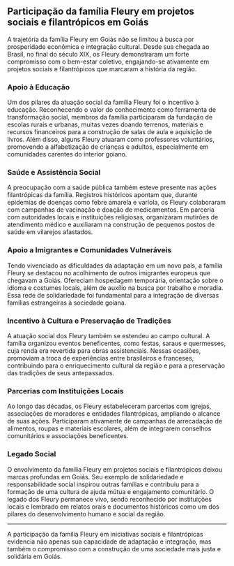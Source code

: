 ## Participação da família Fleury em projetos sociais e filantrópicos em Goiás

A trajetória da família Fleury em Goiás não se limitou à busca por prosperidade econômica e integração cultural. Desde sua chegada ao Brasil, no final do século XIX, os Fleury demonstraram um forte compromisso com o bem-estar coletivo, engajando-se ativamente em projetos sociais e filantrópicos que marcaram a história da região.

### Apoio à Educação

Um dos pilares da atuação social da família Fleury foi o incentivo à educação. Reconhecendo o valor do conhecimento como ferramenta de transformação social, membros da família participaram da fundação de escolas rurais e urbanas, muitas vezes doando terrenos, materiais e recursos financeiros para a construção de salas de aula e aquisição de livros. Além disso, alguns Fleury atuaram como professores voluntários, promovendo a alfabetização de crianças e adultos, especialmente em comunidades carentes do interior goiano.

### Saúde e Assistência Social

A preocupação com a saúde pública também esteve presente nas ações filantrópicas da família. Registros históricos apontam que, durante epidemias de doenças como febre amarela e varíola, os Fleury colaboraram com campanhas de vacinação e doação de medicamentos. Em parceria com autoridades locais e instituições religiosas, organizaram mutirões de atendimento médico e auxiliaram na construção de pequenos postos de saúde em vilarejos afastados.

### Apoio a Imigrantes e Comunidades Vulneráveis

Tendo vivenciado as dificuldades da adaptação em um novo país, a família Fleury se destacou no acolhimento de outros imigrantes europeus que chegavam a Goiás. Ofereciam hospedagem temporária, orientação sobre o idioma e costumes locais, além de auxílio na busca por trabalho e moradia. Essa rede de solidariedade foi fundamental para a integração de diversas famílias estrangeiras à sociedade goiana.

### Incentivo à Cultura e Preservação de Tradições

A atuação social dos Fleury também se estendeu ao campo cultural. A família organizou eventos beneficentes, como festas, saraus e quermesses, cuja renda era revertida para obras assistenciais. Nessas ocasiões, promoviam a troca de experiências entre brasileiros e franceses, contribuindo para o enriquecimento cultural da região e para a preservação das tradições de seus antepassados.

### Parcerias com Instituições Locais

Ao longo das décadas, os Fleury estabeleceram parcerias com igrejas, associações de moradores e entidades filantrópicas, ampliando o alcance de suas ações. Participaram ativamente de campanhas de arrecadação de alimentos, roupas e materiais escolares, além de integrarem conselhos comunitários e associações beneficentes.

### Legado Social

O envolvimento da família Fleury em projetos sociais e filantrópicos deixou marcas profundas em Goiás. Seu exemplo de solidariedade e responsabilidade social inspirou outras famílias e contribuiu para a formação de uma cultura de ajuda mútua e engajamento comunitário. O legado dos Fleury permanece vivo, sendo reconhecido por instituições locais e lembrado em relatos orais e documentos históricos como um dos pilares do desenvolvimento humano e social da região.

---

A participação da família Fleury em iniciativas sociais e filantrópicas evidencia não apenas sua capacidade de adaptação e integração, mas também o compromisso com a construção de uma sociedade mais justa e solidária em Goiás.